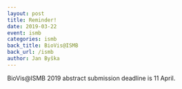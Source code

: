 ```yaml
---
layout: post
title: Reminder!
date: 2019-03-22
event: ismb
categories: ismb
back_title: BioVis@ISMB
back_url: /ismb
author: Jan Byška
---
```


BioVis@ISMB 2019 abstract submission deadline is 11 April.